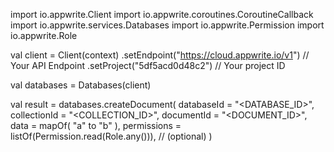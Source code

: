 import io.appwrite.Client
import io.appwrite.coroutines.CoroutineCallback
import io.appwrite.services.Databases
import io.appwrite.Permission
import io.appwrite.Role

val client = Client(context)
    .setEndpoint("https://cloud.appwrite.io/v1") // Your API Endpoint
    .setProject("5df5acd0d48c2") // Your project ID

val databases = Databases(client)

val result = databases.createDocument(
    databaseId = "<DATABASE_ID>", 
    collectionId = "<COLLECTION_ID>", 
    documentId = "<DOCUMENT_ID>", 
    data = mapOf( "a" to "b" ), 
    permissions = listOf(Permission.read(Role.any())), // (optional)
)